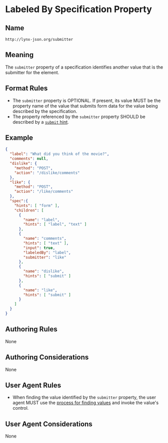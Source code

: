 # Labeled By Specification Property

## Name

`http://lynx-json.org/submitter`

## Meaning

The `submitter` property of a specification identifies another value that is the submitter for the element.

## Format Rules

- The `submitter` property is OPTIONAL. If present, its value MUST be the property name of the value that submits form data for the value being described by the specification.
- The property referenced by the `submitter` property SHOULD be described by a [`submit` hint](#submit-hint).

## Example

```json
{
  "label": "What did you think of the movie?",
  "comments": null,
  "dislike": {
    "method": "POST",
    "action": "/dislike/comments"
  },
  "like": {
    "method": "POST",
    "action": "/like/comments"
  },
  "spec":{
    "hints": [ "form" ],
    "children": [
      {
        "name": "label",
        "hints": [ "label", "text" ]
      },
      {
        "name": "comments",
        "hints": [ "text" ],
        "input": true,
        "labeledBy": "label",
        "submitter": "like"
      },
      {
        "name": "dislike",
        "hints": [ "submit" ]
      },
      {
        "name": "like",
        "hints": [ "submit" ]
      }
    ]
  }
}
```

## Authoring Rules

None

## Authoring Considerations

None

## User Agent Rules

- When finding the value identified by the `submitter` property, the user agent MUST use the [process for finding values](#process-for-finding-values) and invoke the value's control.

## User Agent Considerations

None
